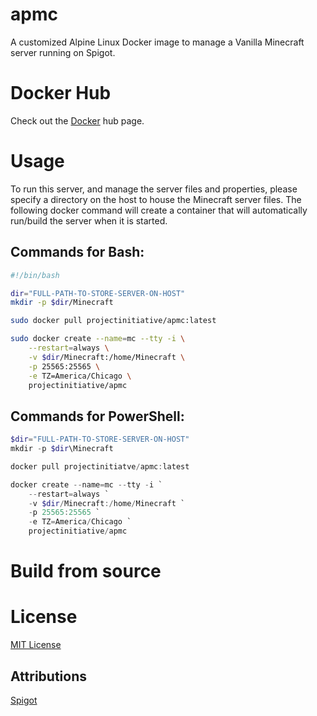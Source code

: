 # apmc
A customized Alpine Linux Docker image to manage a Vanilla Minecraft server running on Spigot.

# Docker Hub
Check out the [Docker](https://hub.docker.com/r/projectinitiative/apmc) hub page.



# Usage

To run this server, and manage the server files and properties, please specify a directory on the host to house the Minecraft server files. The following docker command will create a container that will automatically run/build the server when it is started.

## Commands for Bash:

```bash
#!/bin/bash

dir="FULL-PATH-TO-STORE-SERVER-ON-HOST" 
mkdir -p $dir/Minecraft

sudo docker pull projectinitiative/apmc:latest

sudo docker create --name=mc --tty -i \
	--restart=always \
	-v $dir/Minecraft:/home/Minecraft \
	-p 25565:25565 \
	-e TZ=America/Chicago \
	projectinitiative/apmc
```

## Commands for PowerShell:

```PowerShell
$dir="FULL-PATH-TO-STORE-SERVER-ON-HOST" 
mkdir -p $dir\Minecraft

docker pull projectinitiatve/apmc:latest

docker create --name=mc --tty -i `
	--restart=always `
	-v $dir/Minecraft:/home/Minecraft `
	-p 25565:25565 `
	-e TZ=America/Chicago `
	projectinitiative/apmc
```

# Build from source



# License

[MIT License](./LICENSE)

## Attributions

[Spigot](https://www.spigotmc.org/wiki/public-license/)


